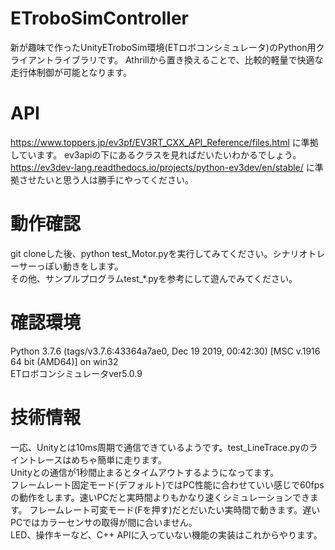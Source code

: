 # ETroboSimController

新が趣味で作ったUnityETroboSim環境(ETロボコンシミュレータ)のPython用クライアントライブラリです。
Athrillから置き換えることで、比較的軽量で快適な走行体制御が可能となります。 

# API

https://www.toppers.jp/ev3pf/EV3RT_CXX_API_Reference/files.html に準拠しています。
ev3apiの下にあるクラスを見ればだいたいわかるでしょう。  
https://ev3dev-lang.readthedocs.io/projects/python-ev3dev/en/stable/ に準拠させたいと思う人は勝手にやってください。  

# 動作確認

git cloneした後、python test_Motor.pyを実行してみてください。シナリオトレーサーっぽい動きをします。  
その他、サンプルプログラムtest_*.pyを参考にして遊んでみてください。  

# 確認環境

Python 3.7.6 (tags/v3.7.6:43364a7ae0, Dec 19 2019, 00:42:30) [MSC v.1916 64 bit (AMD64)] on win32  
ETロボコンシミュレータver5.0.9  

# 技術情報

一応、Unityとは10ms周期で通信できているようです。test_LineTrace.pyのライントレースはめちゃ簡単に走ります。  
Unityとの通信が1秒間止まるとタイムアウトするようになってます。  
フレームレート固定モード(デフォルト)ではPC性能に合わせていい感じで60fpsの動作をします。速いPCだと実時間よりもかなり速くシミュレーションできます。
フレームレート可変モード(Fを押す)だとだいたい実時間で動きます。遅いPCではカラーセンサの取得が間に合いません。  
LED、操作キーなど、C++ APIに入っていない機能の実装はこれからやります。  

